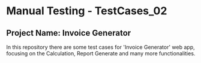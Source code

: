 
# Manual Testing - TestCases_02
## Project Name: Invoice Generator
In this repository there are some test cases for 'Invoice Generator' web app, focusing on the Calculation, Report Generate and many more functionalities.
